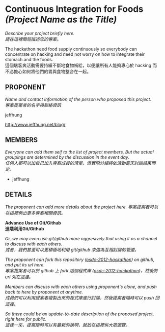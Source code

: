 Continuous Integration for Foods *(Project Name as the Title)*
==============================================================

*Describe your project briefly here.*  
*請在這裡簡短描述您的專案。*

The hackathon need food supply continuously so everybody can concentrate on hacking and need not worry on how to integrate their stomach and the foods.  
這個駭客爽活動需要持續不斷地食物補給，以便讓所有人能夠專心於 hacking 而不必擔心如何將他們的胃與食物整合在一起。

PROPONENT
---------

*Name and contact information of the person who proposed this project.*  
*專案提案者的名字與聯絡資訊*

jeffhung

http://www.jeffhung.net/blog/

MEMBERS
-------

*Everyone can add them self to the list of project members. But the actual groupings are determined by the discussion in the event day.*  
*任何人都可以加自己加入專案成員的清單，但實際分組將依活動當天討論結果而定。*

* jeffhung

DETAILS
-------

*The proponent can add more details about the project here.*
*專案提案者可以在這裡例出更多專案相關資訊。*

**Advance Use of Git/Github**  
**進階利用Git/Github**

*Or, we may even use git/github more aggresively that using it as a channel to discuss with each others.*  
*或者，我們甚至可以更積極地利用 git/github 來做為互相討論的管道。*

*The proponent can fork this repository ([osdc-2012-hackathon][ha]) on github, and put its url here.*  
*專案提案者可以於 github 上 fork 這個程式庫 ([osdc-2012-hackathon][ha])，然後將 url 列在這邊。*

*Members can discuss with each others using proponent's clone, and push back to here by proponent at anytime.*  
*成員們可以利用提案者複製出來的程式庫進行討論，然後提案者隨時可以 push 回這裡。*

*So there could be an update-to-date description of the proposed project, right here for public.*  
*這樣一來，提案隨時可以有最新的說明，就放在這裡供大眾瀏覽。*

[ha]: osdc-2012-hackathon

